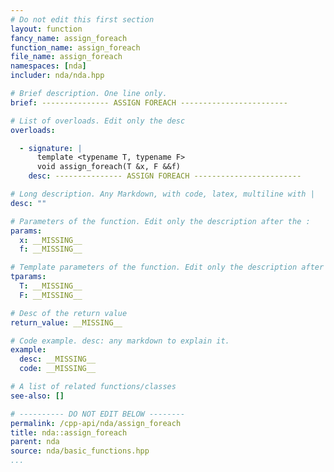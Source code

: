 ```yaml
---
# Do not edit this first section
layout: function
fancy_name: assign_foreach
function_name: assign_foreach
file_name: assign_foreach
namespaces: [nda]
includer: nda/nda.hpp

# Brief description. One line only.
brief: --------------- ASSIGN FOREACH ------------------------

# List of overloads. Edit only the desc
overloads:

  - signature: |
      template <typename T, typename F>
      void assign_foreach(T &x, F &&f)
    desc: --------------- ASSIGN FOREACH ------------------------

# Long description. Any Markdown, with code, latex, multiline with |
desc: ""

# Parameters of the function. Edit only the description after the :
params:
  x: __MISSING__
  f: __MISSING__

# Template parameters of the function. Edit only the description after the :
tparams:
  T: __MISSING__
  F: __MISSING__

# Desc of the return value
return_value: __MISSING__

# Code example. desc: any markdown to explain it.
example:
  desc: __MISSING__
  code: __MISSING__

# A list of related functions/classes
see-also: []

# ---------- DO NOT EDIT BELOW --------
permalink: /cpp-api/nda/assign_foreach
title: nda::assign_foreach
parent: nda
source: nda/basic_functions.hpp
...
```


